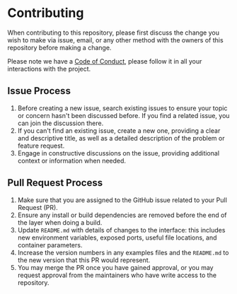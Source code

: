 # Contributing

When contributing to this repository, please first discuss the change you wish to make via issue, email, or any other method with the owners of this repository before making a change.

Please note we have a [Code of Conduct](CODE_OF_CONDUCT.md), please follow it in all your interactions with the project.

## Issue Process

1. Before creating a new issue, search existing issues to ensure your topic or concern hasn't been discussed before. If you find a related issue, you can join the discussion there.
2. If you can't find an existing issue, create a new one, providing a clear and descriptive title, as well as a detailed description of the problem or feature request.
3. Engage in constructive discussions on the issue, providing additional context or information when needed.

## Pull Request Process

1. Make sure that you are assigned to the GitHub issue related to your Pull Request (PR).
2. Ensure any install or build dependencies are removed before the end of the layer when doing a build.
3. Update `README.md` with details of changes to the interface: this includes new environment variables, exposed ports, useful file locations, and container parameters.
4. Increase the version numbers in any examples files and the `README.md` to the new version that this PR would represent.
5. You may merge the PR once you have gained approval, or you may request approval from the maintainers who have write access to the repository.
